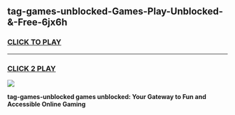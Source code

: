 
## tag-games-unblocked-Games-Play-Unblocked-&-Free-6jx6h
<h3>
<a href="https://premium76.site?title=tag-games-unblocked&ref=24A">CLICK TO PLAY</a></h3>
<hr>

<h3>
<a href="https://premium76.site?title=tag-games-unblocked&ref=24A">CLICK 2 PLAY</a>
  
</h3>

<a href="https://premium76.site?title=tag-games-unblocked&ref=24A"><img src="https://clearcache.store/games.png"></a>


**tag-games-unblocked games unblocked: Your Gateway to Fun and Accessible Online Gaming**
